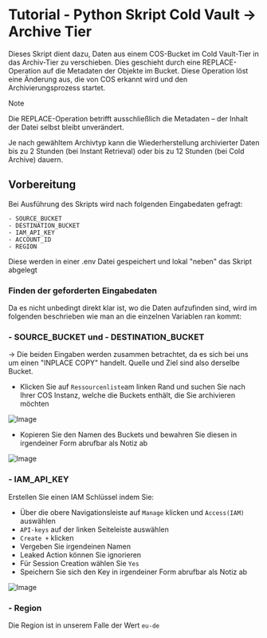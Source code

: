 # Tutorial - Python Skript Cold Vault -> Archive Tier

Dieses Skript dient dazu, Daten aus einem COS-Bucket im Cold Vault-Tier in das Archiv-Tier zu verschieben. Dies geschieht durch eine REPLACE-Operation auf die Metadaten der Objekte im Bucket. Diese Operation löst eine Änderung aus, die von COS erkannt wird und den Archivierungsprozess startet.

> [!NOTE] 
> Die REPLACE-Operation betrifft ausschließlich die Metadaten – der Inhalt der Datei selbst bleibt unverändert.
>
> Je nach gewähltem Archivtyp kann die Wiederherstellung archivierter Daten bis zu 2 Stunden (bei Instant Retrieval) oder bis zu 12 Stunden (bei Cold Archive) dauern.       

## Vorbereitung

Bei Ausführung des Skripts wird nach folgenden Eingabedaten gefragt: 

    - SOURCE_BUCKET
    - DESTINATION_BUCKET
    - IAM_API_KEY
    - ACCOUNT_ID
    - REGION

Diese werden in einer .env Datei gespeichert und lokal "neben" das Skript abgelegt

### Finden der geforderten Eingabedaten

Da es nicht unbedingt direkt klar ist, wo die Daten aufzufinden sind, wird im folgenden beschrieben wie man an die einzelnen Variablen ran kommt: 


### - SOURCE_BUCKET und - DESTINATION_BUCKET

-> Die beiden Eingaben werden zusammen betrachtet, da es sich bei uns um einen "INPLACE COPY" handelt. Quelle und Ziel sind also derselbe Bucket. 

- Klicken Sie auf ``Ressourcenliste``am linken Rand und suchen Sie nach Ihrer COS Instanz, welche die Buckets enthält, die Sie archivieren möchten   

![Image](https://github.com/user-attachments/assets/67925d35-80cf-4681-8993-859d11f41618)

- Kopieren Sie den Namen des Buckets und bewahren Sie diesen in irgendeiner Form abrufbar als Notiz ab 

![Image](https://github.com/user-attachments/assets/3f4af865-8bfe-4034-8412-e90b5e805e1e)


### - IAM_API_KEY

Erstellen Sie einen IAM Schlüssel indem Sie:
-  Über die obere Navigationsleiste auf ``Manage`` klicken und ``Access(IAM)`` auswählen
-  ``API-keys`` auf der linken Seiteleiste auswählen
-  ``Create +`` klicken  
-  Vergeben Sie irgendeinen Namen
- Leaked Action können Sie ignorieren
- Für Session Creation wählen Sie ``Yes``
- Speichern Sie sich den Key in irgendeiner Form abrufbar als Notiz ab

![Image](https://github.com/user-attachments/assets/f15b760d-fc69-46b8-80ab-9d486eddb301)

### - Region

Die Region ist in unserem Falle der Wert ``eu-de``